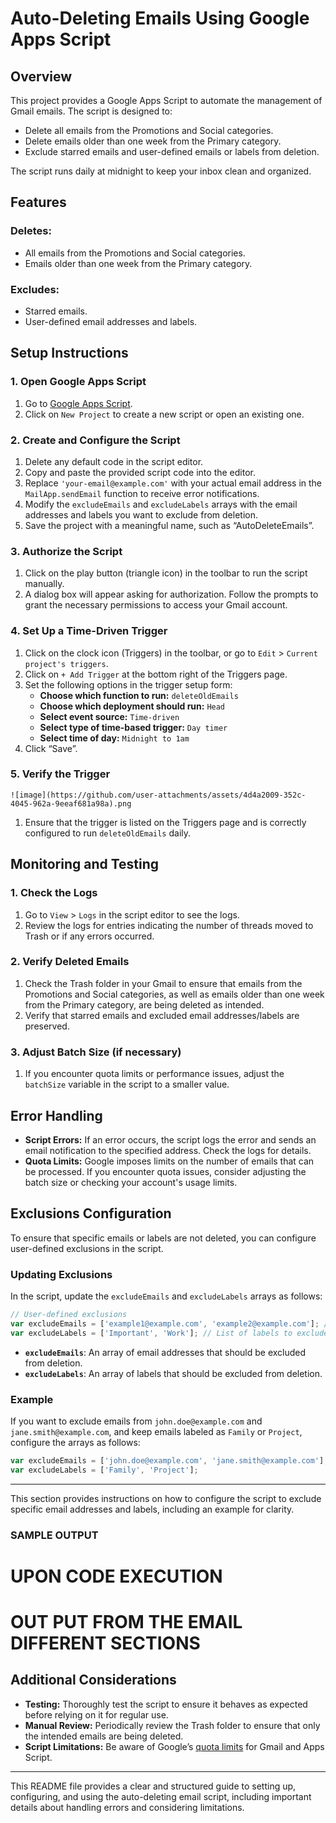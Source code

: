 # Auto-Deleting Emails Using Google Apps Script
## Overview

This project provides a Google Apps Script to automate the management of Gmail emails. The script is designed to:

- Delete all emails from the Promotions and Social categories.
- Delete emails older than one week from the Primary category.
- Exclude starred emails and user-defined emails or labels from deletion.

The script runs daily at midnight to keep your inbox clean and organized.

## Features

### Deletes:
- All emails from the Promotions and Social categories.
- Emails older than one week from the Primary category.

### Excludes:
- Starred emails.
- User-defined email addresses and labels.

## Setup Instructions

### 1. Open Google Apps Script

1. Go to [Google Apps Script](https://script.google.com/).
2. Click on `New Project` to create a new script or open an existing one.

### 2. Create and Configure the Script

1. Delete any default code in the script editor.
2. Copy and paste the provided script code into the editor.
3. Replace `'your-email@example.com'` with your actual email address in the `MailApp.sendEmail` function to receive error notifications.
4. Modify the `excludeEmails` and `excludeLabels` arrays with the email addresses and labels you want to exclude from deletion.
5. Save the project with a meaningful name, such as “AutoDeleteEmails”.

### 3. Authorize the Script

1. Click on the play button (triangle icon) in the toolbar to run the script manually.
2. A dialog box will appear asking for authorization. Follow the prompts to grant the necessary permissions to access your Gmail account.

### 4. Set Up a Time-Driven Trigger

1. Click on the clock icon (Triggers) in the toolbar, or go to `Edit` > `Current project's triggers`.
2. Click on `+ Add Trigger` at the bottom right of the Triggers page.
3. Set the following options in the trigger setup form:
   - **Choose which function to run:** `deleteOldEmails`
   - **Choose which deployment should run:** `Head`
   - **Select event source:** `Time-driven`
   - **Select type of time-based trigger:** `Day timer`
   - **Select time of day:** `Midnight to 1am`
4. Click “Save”.

### 5. Verify the Trigger

`![image](https://github.com/user-attachments/assets/4d4a2009-352c-4045-962a-9eeaf681a98a).png`

1. Ensure that the trigger is listed on the Triggers page and is correctly configured to run `deleteOldEmails` daily.


## Monitoring and Testing

### 1. Check the Logs

1. Go to `View` > `Logs` in the script editor to see the logs.
2. Review the logs for entries indicating the number of threads moved to Trash or if any errors occurred.

### 2. Verify Deleted Emails

1. Check the Trash folder in your Gmail to ensure that emails from the Promotions and Social categories, as well as emails older than one week from the Primary category, are being deleted as intended.
2. Verify that starred emails and excluded email addresses/labels are preserved.

### 3. Adjust Batch Size (if necessary)

1. If you encounter quota limits or performance issues, adjust the `batchSize` variable in the script to a smaller value.

## Error Handling

- **Script Errors:** If an error occurs, the script logs the error and sends an email notification to the specified address. Check the logs for details.
- **Quota Limits:** Google imposes limits on the number of emails that can be processed. If you encounter quota issues, consider adjusting the batch size or checking your account's usage limits.

## Exclusions Configuration

To ensure that specific emails or labels are not deleted, you can configure user-defined exclusions in the script.

### Updating Exclusions

In the script, update the `excludeEmails` and `excludeLabels` arrays as follows:

```javascript
// User-defined exclusions
var excludeEmails = ['example1@example.com', 'example2@example.com']; // List of email addresses to exclude
var excludeLabels = ['Important', 'Work']; // List of labels to exclude
```

- **`excludeEmails`**: An array of email addresses that should be excluded from deletion.
- **`excludeLabels`**: An array of labels that should be excluded from deletion.

### Example

If you want to exclude emails from `john.doe@example.com` and `jane.smith@example.com`, and keep emails labeled as `Family` or `Project`, configure the arrays as follows:

```javascript
var excludeEmails = ['john.doe@example.com', 'jane.smith@example.com'];
var excludeLabels = ['Family', 'Project'];
```

---

This section provides instructions on how to configure the script to exclude specific email addresses and labels, including an example for clarity.
### SAMPLE OUTPUT 
# UPON CODE EXECUTION

# OUT PUT FROM THE EMAIL DIFFERENT SECTIONS

## Additional Considerations

- **Testing:** Thoroughly test the script to ensure it behaves as expected before relying on it for regular use.
- **Manual Review:** Periodically review the Trash folder to ensure that only the intended emails are being deleted.
- **Script Limitations:** Be aware of Google’s [quota limits](https://developers.google.com/apps-script/guides/services/quotas) for Gmail and Apps Script.

---

This README file provides a clear and structured guide to setting up, configuring, and using the auto-deleting email script, including important details about handling errors and considering limitations.
